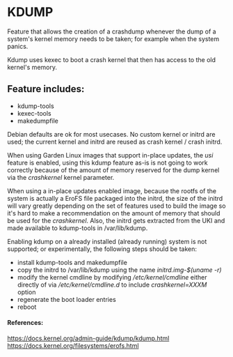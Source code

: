 # KDUMP

Feature that allows the creation of a crashdump whenever the dump of a system's
kernel memory needs to be taken; for example when the system panics.

Kdump uses kexec to boot a crash kernel that then has access to the old kernel's memory.

## Feature includes:
- kdump-tools
- kexec-tools
- makedumpfile

Debian defaults are ok for most usecases.
No custom kernel or initrd are used; the current kernel and initrd
are reused as crash kernel / crash initrd.

When using Garden Linux images that support in-place updates, the _usi_ feature is enabled, using this kdump feature as-is is 
not going to work correctly because of the amount of memory reserved for the dump kernel via the _crashkernel_ kernel
parameter.

When using a in-place updates enabled image, because the rootfs of the system is actually a EroFS file packaged into the 
initrd, the size of the initrd will vary greatly depending on the set of features used to build the image so it's hard to
make a recommendation on the amount of memory that should be used for the _crashkernel_.
Also, the initrd gets extracted from the UKI and made available to kdump-tools in /var/lib/kdump.

Enabling kdump on a already installed (already running) system is not supported; or experimentally, the following steps 
should be taken:
- install kdump-tools and makedumpfile
- copy the initrd to /var/lib/kdump using the name _initrd.img-$(uname -r)_
- modify the kernel cmdline by modifying _/etc/kernel/cmdline_ either directly of via _/etc/kernel/cmdline.d_ to include _crashkernel=XXXM_ option
- regenerate the boot loader entries
- reboot

#### References:
https://docs.kernel.org/admin-guide/kdump/kdump.html
https://docs.kernel.org/filesystems/erofs.html
